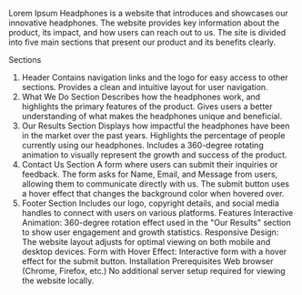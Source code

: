 Lorem Ipsum Headphones is a website that introduces and showcases our innovative headphones. The website provides key information about the product, its impact, and how users can reach out to us. The site is divided into five main sections that present our product and its benefits clearly.

Sections
1. Header
Contains navigation links and the logo for easy access to other sections.
Provides a clean and intuitive layout for user navigation.
2. What We Do Section
Describes how the headphones work, and highlights the primary features of the product.
Gives users a better understanding of what makes the headphones unique and beneficial.
3. Our Results Section
Displays how impactful the headphones have been in the market over the past years.
Highlights the percentage of people currently using our headphones.
Includes a 360-degree rotating animation to visually represent the growth and success of the product.
4. Contact Us Section
A form where users can submit their inquiries or feedback.
The form asks for Name, Email, and Message from users, allowing them to communicate directly with us.
The submit button uses a hover effect that changes the background color when hovered over.
5. Footer Section
Includes our logo, copyright details, and social media handles to connect with users on various platforms.
Features
Interactive Animation: 360-degree rotation effect used in the "Our Results" section to show user engagement and growth statistics.
Responsive Design: The website layout adjusts for optimal viewing on both mobile and desktop devices.
Form with Hover Effect: Interactive form with a hover effect for the submit button.
Installation
Prerequisites
Web browser (Chrome, Firefox, etc.)
No additional server setup required for viewing the website locally.
